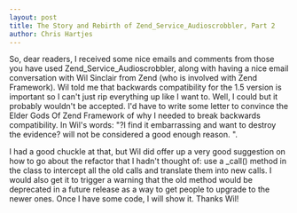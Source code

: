```yaml
--- 
layout: post
title: The Story and Rebirth of Zend_Service_Audioscrobbler, Part 2
author: Chris Hartjes
---
```

<p>
So, dear readers, I received some nice emails and comments from those you have used Zend_Service_Audioscrobbler, along with having a nice email conversation with Wil Sinclair from Zend (who is involved with Zend Framework).  Wil told me that backwards compatibility for the 1.5 version is important so I can't just rip everything up like I want to.  Well, I could but it probably wouldn't be accepted.  I'd have to write some letter to convince the Elder Gods Of Zend Framework of why I needed to break backwards compatibility.  In Wil's words: "?I find it embarrassing and want to destroy the evidence? will not be considered a good enough reason. ".
</p>
<p>
I had a good chuckle at that, but Wil did offer up a very good suggestion on how to go about the refactor that I hadn't thought of:  use a _call() method in the class to intercept all the old calls and translate them into new calls.  I would also get it to trigger a warning that the old method would be deprecated in a future release as a way to get people to upgrade to the newer ones.  Once I have some code, I will show it.  Thanks Wil!
</p>
